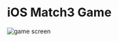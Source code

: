 # iOS Match3 Game
![game screen](https://i.ibb.co/cFzkfkf/Simulator-Screen-Shot-i-Phone-SE-2nd-generation-2020-06-10-at-21-13-40.png)
